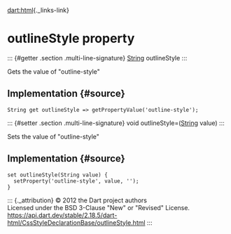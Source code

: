 [dart:html](../../dart-html/dart-html-library){._links-link}

outlineStyle property
=====================

::: {#getter .section .multi-line-signature}
[String](../../dart-core/string-class) outlineStyle
:::

Gets the value of \"outline-style\"

Implementation {#source}
--------------

``` {.language-dart data-language="dart"}
String get outlineStyle => getPropertyValue('outline-style');
```

::: {#setter .section .multi-line-signature}
void outlineStyle=([String](../../dart-core/string-class) value)
:::

Sets the value of \"outline-style\"

Implementation {#source}
--------------

``` {.language-dart data-language="dart"}
set outlineStyle(String value) {
  setProperty('outline-style', value, '');
}
```

::: {._attribution}
© 2012 the Dart project authors\
Licensed under the BSD 3-Clause \"New\" or \"Revised\" License.\
<https://api.dart.dev/stable/2.18.5/dart-html/CssStyleDeclarationBase/outlineStyle.html>
:::
